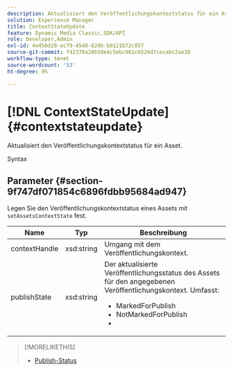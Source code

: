 ```yaml
---
description: Aktualisiert den Veröffentlichungskontextstatus für ein Asset.
solution: Experience Manager
title: ContextStateUpdate
feature: Dynamic Media Classic,SDK/API
role: Developer,Admin
exl-id: 4e450d28-ec79-4540-824b-b0121b72c857
source-git-commit: f42378a20b58e4c5ebc961c6526d7cecabc2ae38
workflow-type: tm+mt
source-wordcount: '53'
ht-degree: 9%

---
```


# [!DNL ContextStateUpdate]{#contextstateupdate}

Aktualisiert den Veröffentlichungskontextstatus für ein Asset.

Syntax

## Parameter {#section-9f747df071854c6896fdbb95684ad947}

Legen Sie den Veröffentlichungskontextstatus eines Assets mit `setAssetsContextState` fest.

<table id="table_FD172CEA4EFE44E08ADA22D090DC06CA">
 <thead>
  <tr>
   <th colname="col1" class="entry"> Name </th>
   <th colname="col2" class="entry"> Typ </th>
   <th colname="col3" class="entry"> Beschreibung </th>
  </tr>
 </thead>
 <tbody>
  <tr>
   <td colname="col1"><span class="codeph"><span class="varname"> contextHandle</span></span></td>
   <td colname="col2"><span class="codeph"> xsd:string </span></td>
   <td colname="col3"> Umgang mit dem Veröffentlichungskontext. </td>
  </tr>
  <tr>
   <td colname="col1"><span class="codeph"><span class="varname"> publishState</span></span></td>
   <td colname="col2"><span class="codeph"> xsd:string</span></td>
   <td colname="col3">Der aktualisierte Veröffentlichungsstatus des Assets für den angegebenen Veröffentlichungskontext. Umfasst: 
    <ul id="ul_CF6019C4CA3648B687C252F1A7C2EAAF">
     <li id="li_4367D7A058F045D98CDF58009E2AC7BC"><span class="codeph"> MarkedForPublish</span></li>
     <li id="li_EEFC6A76C1014C6D9D5E66F271B68606"><span class="codeph"> NotMarkedForPublish</span></li>
     <li id="li_5145CFA39F5249C48DBD0A37543AF055"><span class="codeph"></span></li>
    </ul></td>
  </tr>
 </tbody>
</table>

>[!MORELIKETHIS]
>
>* [Publish-Status](../../string-constants/c-string-constants/r-publish-state.md#reference-a9d80231514b4272b39d10c1a7aadca8)
